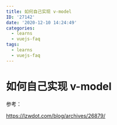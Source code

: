 ```yaml
---
title: 如何自己实现 v-model
ID: '27142'
date: '2020-12-10 14:24:49'
categories:
  - learns
  - vuejs-faq
tags:
  - learns
  - vuejs-faq
---
```


# 如何自己实现 v-model

参考：

https://lzwdot.com/blog/archives/26879/
